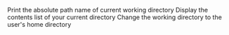 Print the absolute path name of current working directory
Display the contents list of your current directory
Change the working directory to the user's home directory 
